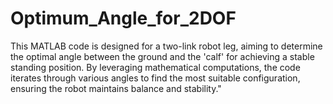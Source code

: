 # Optimum_Angle_for_2DOF
This MATLAB code is designed for a two-link robot leg, aiming to determine the optimal angle between the ground and the 'calf' for achieving a stable standing position. By leveraging mathematical computations, the code iterates through various angles to find the most suitable configuration, ensuring the robot maintains balance and stability."

